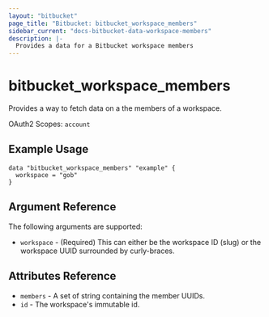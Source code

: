 ```yaml
---
layout: "bitbucket"
page_title: "Bitbucket: bitbucket_workspace_members"
sidebar_current: "docs-bitbucket-data-workspace-members"
description: |-
  Provides a data for a Bitbucket workspace members
---
```


# bitbucket\_workspace\_members

Provides a way to fetch data on a the members of a workspace.

OAuth2 Scopes: `account`

## Example Usage

```hcl
data "bitbucket_workspace_members" "example" {
  workspace = "gob"
}
```

## Argument Reference

The following arguments are supported:

* `workspace` - (Required) This can either be the workspace ID (slug) or the workspace UUID surrounded by curly-braces.

## Attributes Reference

* `members` - A set of string containing the member UUIDs.
* `id` - The workspace's immutable id.
